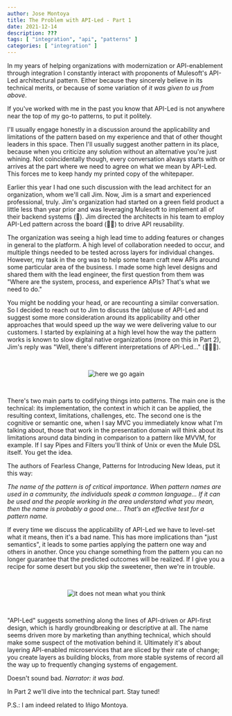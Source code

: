 ```yaml
---
author: Jose Montoya
title: The Problem with API-Led - Part 1
date: 2021-12-14
description: ???
tags: [ "integration", "api", "patterns" ]
categories: [ "integration" ]
---
```


In my years of helping organizations with modernization or API-enablement through integration I constantly interact with proponents of Mulesoft's API-Led architectural pattern. Either because they sincerely believe in its technical merits, or because of some variation of _it was given to us from above_.

If you've worked with me in the past you know that API-Led is not anywhere near the top of my go-to patterns, to put it politely.

I'll usually engage honestly in a discussion around the applicability and limitations of the pattern based on my experience and that of other thought leaders in this space. Then I'll usually suggest another pattern in its place, because when you criticize any solution without an alternative you're just whining. Not coincidentally though, every conversation always starts with or arrives at the part where we need to agree on what we mean by API-Led. This forces me to keep handy my printed copy of the whitepaper.

Earlier this year I had one such discussion with the lead architect for an organization, whom we'll call Jim. Now, Jim is a smart and experienced professional, truly. Jim's organization had started on a green field product a little less than year prior and was leveraging Mulesoft to implement all of their backend systems (🚩). Jim directed the architects in his team to employ API-Led pattern across the board (🚩🚩) to drive API reusability.

The organization was seeing a high lead time to adding features or changes in general to the platform. A high level of collaboration needed to occur, and multiple things needed to be tested across layers for individual changes. However, my task in the org was to help some team craft new APIs around some particular area of the business. I made some high level designs and shared them with the lead engineer, the first question from them was "Where are the system, process, and experience APIs? That's what we need to do."

You might be nodding your head, or are recounting a similar conversation. So I decided to reach out to Jim to discuss the (ab)use of API-Led and suggest some more consideration around its applicability and other approaches that would speed up the way we were delivering value to our customers. I started by explaining at a high level how the way the pattern works is known to slow digital native organizations (more on this in Part 2), Jim's reply was "Well, there's different interpretations of API-Led..." (🚩🚩🚩).

<br/>
<p align="center">
<img src="https://i.imgflip.com/2ze11z.jpg" alt="here we go again" />
</p>
<br/>

There's two main parts to codifying things into patterns. The main one is the technical: its implementation, the context in which it can be applied, the resulting context, limitations, challenges, etc. The second one is the cognitive or semantic one, when I say MVC you immediately know what I'm talking about, those that work in the presentation domain will think about its limitations around data binding in comparison to a pattern like MVVM, for example. If I say Pipes and Filters you'll think of Unix or even the Mule DSL itself. You get the idea.

The authors of Fearless Change, Patterns for Introducing New Ideas, put it this way:

_The name of the pattern is of critical importance. When pattern names are used in a community, the individuals speak a common language... If it can be used and the people working in the area understand what you mean, then the name is probably a good one... That’s an effective test for a pattern name._

If every time we discuss the applicability of API-Led we have to level-set what it means, then it's a bad name. This has more implications than "just semantics", it leads to some parties applying the pattern one way and others in another. Once you change something from the pattern you can no longer guarantee that the predicted outcomes will be realized. If I give you a recipe for some desert but you skip the sweetener, then we're in trouble.

<br/>
<p align="center">
<img src="https://i.imgflip.com/5ymcj9.jpg" alt="it does not mean what you think" />
</p>
<br/>


"API-Led" suggests something along the lines of API-driven or API-first design, which is hardly groundbreaking or descriptive at all. The name seems driven more by marketing than anything technical, which should make some suspect of the motivation behind it. Ultimately it's about layering API-enabled microservices that are sliced by their rate of change; you create layers as building blocks, from more stable systems of record all the way up to frequently changing systems of engagement.

Doesn't sound bad. _Narrator: it was bad._

In Part 2 we'll dive into the technical part. Stay tuned!

P.S.: I am indeed related to Iñigo Montoya.
